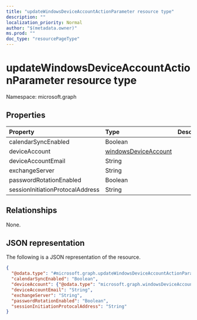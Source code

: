 ```yaml
---
title: "updateWindowsDeviceAccountActionParameter resource type"
description: ""
localization_priority: Normal
author: "$(metadata.owner)"
ms.prod: ""
doc_type: "resourcePageType"
---
```


# updateWindowsDeviceAccountActionParameter resource type

Namespace: microsoft.graph

## Properties

| Property                         | Type                                                         | Description |
| :------------------------------- | :----------------------------------------------------------- | :---------- |
| calendarSyncEnabled              | Boolean                                                      |             |
| deviceAccount                    | [windowsDeviceAccount](../resources/windowsdeviceaccount.md) |             |
| deviceAccountEmail               | String                                                       |             |
| exchangeServer                   | String                                                       |             |
| passwordRotationEnabled          | Boolean                                                      |             |
| sessionInitiationProtocalAddress | String                                                       |             |

## Relationships

None.

## JSON representation

The following is a JSON representation of the resource.

<!-- {
  "blockType": "resource",
  "@odata.type": "microsoft.graph.updateWindowsDeviceAccountActionParameter",
}
-->

```json
{
  "@odata.type": "#microsoft.graph.updateWindowsDeviceAccountActionParameter",
  "calendarSyncEnabled": "Boolean",
  "deviceAccount": {"@odata.type": "microsoft.graph.windowsDeviceAccount"},
  "deviceAccountEmail": "String",
  "exchangeServer": "String",
  "passwordRotationEnabled": "Boolean",
  "sessionInitiationProtocalAddress": "String"
}
```
